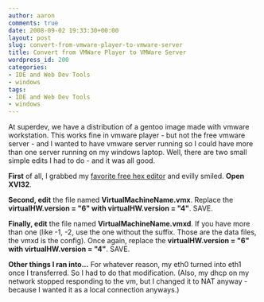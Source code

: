 ```yaml
---
author: aaron
comments: true
date: 2008-09-02 19:33:30+00:00
layout: post
slug: convert-from-vmware-player-to-vmware-server
title: Convert from VMWare Player to VMWare Server
wordpress_id: 200
categories:
- IDE and Web Dev Tools
- windows
tags:
- IDE and Web Dev Tools
- windows
---
```


At superdev, we have a distribution of a gentoo image made with vmware workstation.  This works fine in vmware player - but not the free vmware server - and I wanted to have vmware server running so I could have more than one server running on my windows laptop.  Well, there are two small simple edits I had to do - and it was all good.

**First** of all, I grabbed my [favorite free hex editor](http://www.chmaas.handshake.de/delphi/freeware/xvi32/xvi32.htm) and evilly smiled.  **Open XVI32**.

**Second, edit** the file named **VirtualMachineName.vmx**.  Replace the **virtualHW.version = "6" with virtualHW.version = "4"**.  SAVE.

**Finally, edit** the file named **VirtualMachineName.vmxd**.  If you have more than one (like -1, -2, use the one without the suffix.  Those are the data files, the vmxd is the config).  Once again, replace the **virtualHW.version = "6" with virtualHW.version = "4"**.  SAVE.

**Other things I ran into...**
For whatever reason, my eth0 turned into eth1 once I transferred.  So I had to do that modification.  (Also, my dhcp on my network stopped responding to the vm, but I changed it to NAT anyway - because I wanted it as a local connection anyways.)
